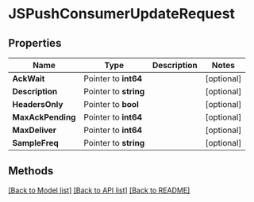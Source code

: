 # JSPushConsumerUpdateRequest

## Properties

Name | Type | Description | Notes
------------ | ------------- | ------------- | -------------
**AckWait** | Pointer to **int64** |  | [optional] 
**Description** | Pointer to **string** |  | [optional] 
**HeadersOnly** | Pointer to **bool** |  | [optional] 
**MaxAckPending** | Pointer to **int64** |  | [optional] 
**MaxDeliver** | Pointer to **int64** |  | [optional] 
**SampleFreq** | Pointer to **string** |  | [optional] 

## Methods


[[Back to Model list]](../README.md#documentation-for-models) [[Back to API list]](../README.md#documentation-for-api-endpoints) [[Back to README]](../README.md)


